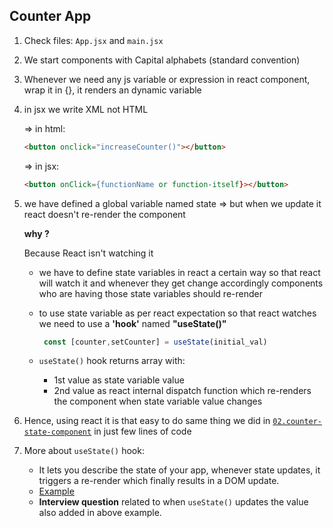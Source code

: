 ## Counter App

1. Check files: `App.jsx` and `main.jsx`
2. We start components with Capital alphabets (standard convention)
  
3. Whenever we need any js variable or expression in 
   react component, wrap it in {}, it renders an dynamic
   variable
4. in jsx we write XML not HTML
   
    => in html: 
    ```html
    <button onclick="increaseCounter()"></button>
    ```
    => in jsx:  
    ```html
    <button onClick={functionName or function-itself}></button>
    ```
5. we have defined a global variable named state => but when we update it 
    react doesn't re-render the component

   **why ?**

   Because React isn't watching it 
    
   - we have to define state variables in react 
    a certain way so that react will watch it and whenever they get change 
    accordingly components who are having those state variables should re-render

   - to use state variable as per react expectation so that react watches we 
       need to use a **'hook'** named **"useState()"**

      ```js
       const [counter,setCounter] = useState(initial_val)
      ```
   - `useState()` hook returns array with:
      - 1st value as state variable value
      - 2nd value as react internal dispatch function which re-renders the component when state variable value changes
6. Hence, using react it is that easy to do same thing we did in [`02.counter-state-component`](https://github.com/princebansal7/Web-Development-Concepts/blob/main/react-js/02.counter-state-component/counter-state-component.html) in just few lines of code

7. More about `useState()` hook:
   - It lets you describe the state of your app, whenever state updates, it triggers a re-render which finally results in a DOM update.
   - [Example](https://github.com/princebansal7/Web-Development-Concepts/blob/main/react-js/03.react-counter-app/src/App.jsx)
   - **Interview question** related to when `useState()` updates the value also added in above example.